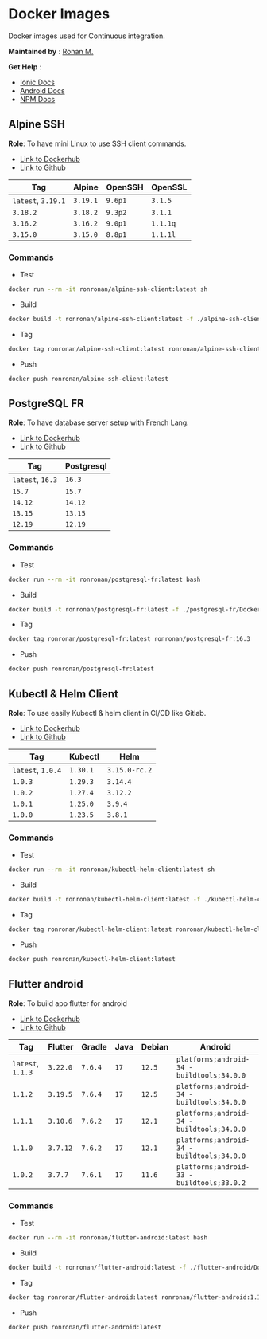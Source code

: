 # Docker Images

Docker images used for Continuous integration.

**Maintained by** : [Ronan M.](https://github.com/ronronan)

**Get Help** :

- [Ionic Docs](https://ionicframework.com/docs)
- [Android Docs](https://developer.android.com/guide)
- [NPM Docs](https://docs.npmjs.com/)

## Alpine SSH

**Role**: To have mini Linux to use SSH client commands.

- [Link to Dockerhub](https://hub.docker.com/r/ronronan/alpine-ssh-client)
- [Link to Github](https://github.com/ronronan/docker-images)

| Tag                | Alpine   | OpenSSH | OpenSSL  |
| ------------------ | -------- | ------- | -------- |
| `latest`, `3.19.1` | `3.19.1` | `9.6p1` | `3.1.5`  |
| `3.18.2`           | `3.18.2` | `9.3p2` | `3.1.1`  |
| `3.16.2`           | `3.16.2` | `9.0p1` | `1.1.1q` |
| `3.15.0`           | `3.15.0` | `8.8p1` | `1.1.1l` |

### Commands

- Test

```bash
docker run --rm -it ronronan/alpine-ssh-client:latest sh
```

- Build

```bash
docker build -t ronronan/alpine-ssh-client:latest -f ./alpine-ssh-client/Dockerfile .
```

- Tag

```bash
docker tag ronronan/alpine-ssh-client:latest ronronan/alpine-ssh-client:3.19.1
```

- Push

```bash
docker push ronronan/alpine-ssh-client:latest
```

## PostgreSQL FR

**Role**: To have database server setup with French Lang.

- [Link to Dockerhub](https://hub.docker.com/r/ronronan/postgresql-fr)
- [Link to Github](https://github.com/ronronan/docker-images)

| Tag              | Postgresql |
| ---------------- | ---------- |
| `latest`, `16.3` | `16.3`     |
| `15.7`           | `15.7`     |
| `14.12`          | `14.12`    |
| `13.15`          | `13.15`    |
| `12.19`          | `12.19`    |

### Commands

- Test

```bash
docker run --rm -it ronronan/postgresql-fr:latest bash
```

- Build

```bash
docker build -t ronronan/postgresql-fr:latest -f ./postgresql-fr/Dockerfile .
```

- Tag

```bash
docker tag ronronan/postgresql-fr:latest ronronan/postgresql-fr:16.3
```

- Push

```bash
docker push ronronan/postgresql-fr:latest
```

## Kubectl & Helm Client

**Role**: To use easily Kubectl & helm client in CI/CD like Gitlab.

- [Link to Dockerhub](https://hub.docker.com/r/ronronan/kubectl-helm-client)
- [Link to Github](https://github.com/ronronan/docker-images)

| Tag               | Kubectl  | Helm          |
| ----------------- | -------- | ------------- |
| `latest`, `1.0.4` | `1.30.1` | `3.15.0-rc.2` |
| `1.0.3`           | `1.29.3` | `3.14.4`      |
| `1.0.2`           | `1.27.4` | `3.12.2`      |
| `1.0.1`           | `1.25.0` | `3.9.4`       |
| `1.0.0`           | `1.23.5` | `3.8.1`       |

### Commands

- Test

```bash
docker run --rm -it ronronan/kubectl-helm-client:latest sh
```

- Build

```bash
docker build -t ronronan/kubectl-helm-client:latest -f ./kubectl-helm-client/Dockerfile .
```

- Tag

```bash
docker tag ronronan/kubectl-helm-client:latest ronronan/kubectl-helm-client:1.0.4
```

- Push

```bash
docker push ronronan/kubectl-helm-client:latest
```

## Flutter android

**Role**: To build app flutter for android

- [Link to Dockerhub](https://hub.docker.com/r/ronronan/flutter-android)
- [Link to Github](https://github.com/ronronan/docker-images)

| Tag               | Flutter  | Gradle  | Java | Debian | Android                                    |
| ----------------- | -------- | ------- | ---- | ------ | ------------------------------------------ |
| `latest`, `1.1.3` | `3.22.0` | `7.6.4` | `17` | `12.5` | `platforms;android-34 - buildtools;34.0.0` |
| `1.1.2`           | `3.19.5` | `7.6.4` | `17` | `12.5` | `platforms;android-34 - buildtools;34.0.0` |
| `1.1.1`           | `3.10.6` | `7.6.2` | `17` | `12.1` | `platforms;android-34 - buildtools;34.0.0` |
| `1.1.0`           | `3.7.12` | `7.6.2` | `17` | `12.1` | `platforms;android-34 - buildtools;34.0.0` |
| `1.0.2`           | `3.7.7`  | `7.6.1` | `17` | `11.6` | `platforms;android-33 - buildtools;33.0.2` |

### Commands

- Test

```bash
docker run --rm -it ronronan/flutter-android:latest bash
```

- Build

```bash
docker build -t ronronan/flutter-android:latest -f ./flutter-android/Dockerfile .
```

- Tag

```bash
docker tag ronronan/flutter-android:latest ronronan/flutter-android:1.1.3
```

- Push

```bash
docker push ronronan/flutter-android:latest
```
